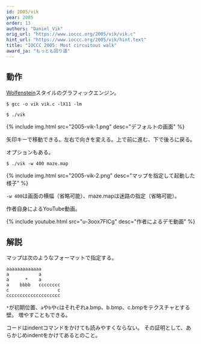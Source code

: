 ```yaml
---
id: 2005/vik
year: 2005
order: 13
authors: "Daniel_Vik"
orig_url: "https://www.ioccc.org/2005/vik/vik.c"
hint_url: "https://www.ioccc.org/2005/vik/hint.text"
title: "IOCCC 2005: Most circuitous walk"
award_ja: "もっとも回り道"
---
```


## 動作

[Wolfenstein](https://ja.wikipedia.org/wiki/Wolfenstein)スタイルのグラフィックエンジン。

```
$ gcc -o vik vik.c -lX11 -lm

$ ./vik
```

{% include img.html src="2005-vik-1.png" desc="デフォルトの画面" %}

矢印キーで移動できる。左右で向きを変える。上で前に進む、下で後ろに戻る。

オプションもある。

```
$ ./vik -w 400 maze.map
```

{% include img.html src="2005-vik-2.png" desc="マップを指定して起動した様子" %}

`-w 400`は画面の横幅（省略可能）、maze.mapは迷路の指定（省略可能）。

作者自身によるYouTube動画。

{% include youtube.html src="u-3oox7FICg" desc="作者によるデモ動画" %}

## 解説

マップは次のようなフォーマットで指定する。

```
aaaaaaaaaaaaa
a           a
a      *    a
a    bbbb   cccccccc
c                  c
cccccccccccccccccccc
```

`*`が初期位置、`a`や`b`や`c`はそれぞれa.bmp、b.bmp、c.bmpをテクスチャとする壁。
増やすこともできる。

コードはindentコマンドをかけても読みやすくならない。
その証明として、あらかじめindentをかけてあるとのこと。
